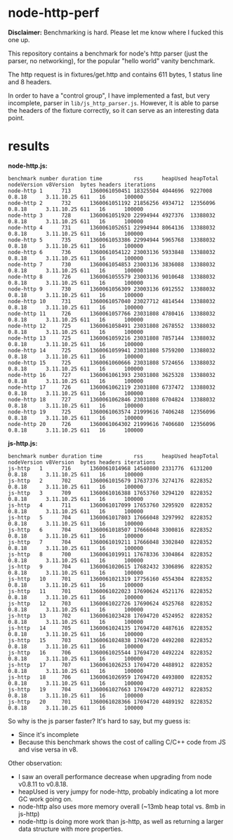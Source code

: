 # node-http-perf

**Disclaimer:** Benchmarking is hard. Please let me know where I fucked this
one up.

This repository contains a benchmark for node's http parser (just the parser,
no networking), for the popular "hello world" vanity benchmark.

The http request is in fixtures/get.http and contains 611 bytes, 1 status line
and 8 headers. 

In order to have a "control group", I have implemented a fast, but very
incomplete, parser in `lib/js_http_parser.js`. However, it is able to parse the
headers of the fixture correctly, so it can serve as an interesting data point.

# results

**node-http.js:**

```
benchmark number duration time          rss      heapUsed heapTotal nodeVersion v8Version  bytes headers iterations
node-http 1      713      1360061050451 18325504 4044696  9227008   0.8.18      3.11.10.25 611   16      100000
node-http 2      732      1360061051192 21856256 4934712  12356096  0.8.18      3.11.10.25 611   16      100000
node-http 3      728      1360061051920 22994944 4927376  13388032  0.8.18      3.11.10.25 611   16      100000
node-http 4      731      1360061052651 22994944 8064136  13388032  0.8.18      3.11.10.25 611   16      100000
node-http 5      735      1360061053386 22994944 5965768  13388032  0.8.18      3.11.10.25 611   16      100000
node-http 6      736      1360061054122 23003136 5933848  13388032  0.8.18      3.11.10.25 611   16      100000
node-http 7      730      1360061054853 23003136 3836088  13388032  0.8.18      3.11.10.25 611   16      100000
node-http 8      726      1360061055579 23003136 9010648  13388032  0.8.18      3.11.10.25 611   16      100000
node-http 9      730      1360061056309 23003136 6912552  13388032  0.8.18      3.11.10.25 611   16      100000
node-http 10     731      1360061057040 23027712 4814544  13388032  0.8.18      3.11.10.25 611   16      100000
node-http 11     726      1360061057766 23031808 4780416  13388032  0.8.18      3.11.10.25 611   16      100000
node-http 12     725      1360061058491 23031808 2678552  13388032  0.8.18      3.11.10.25 611   16      100000
node-http 13     725      1360061059216 23031808 7857144  13388032  0.8.18      3.11.10.25 611   16      100000
node-http 14     725      1360061059941 23031808 5759200  13388032  0.8.18      3.11.10.25 611   16      100000
node-http 15     725      1360061060666 23031808 5724656  13388032  0.8.18      3.11.10.25 611   16      100000
node-http 16     727      1360061061393 23031808 3625328  13388032  0.8.18      3.11.10.25 611   16      100000
node-http 17     726      1360061062119 23031808 6737472  13388032  0.8.18      3.11.10.25 611   16      100000
node-http 18     727      1360061062846 23031808 6704824  13388032  0.8.18      3.11.10.25 611   16      100000
node-http 19     725      1360061063574 21999616 7406248  12356096  0.8.18      3.11.10.25 611   16      100000
node-http 20     726      1360061064302 21999616 7406680  12356096  0.8.18      3.11.10.25 611   16      100000
```

**js-http.js:**

```
benchmark number duration time          rss      heapUsed heapTotal nodeVersion v8Version  bytes headers iterations
js-http   1      716      1360061014968 14540800 2331776  6131200   0.8.18      3.11.10.25 611   16      100000
js-http   2      702      1360061015679 17637376 3274176  8228352   0.8.18      3.11.10.25 611   16      100000
js-http   3      709      1360061016388 17653760 3294120  8228352   0.8.18      3.11.10.25 611   16      100000
js-http   4      711      1360061017099 17653760 3295920  8228352   0.8.18      3.11.10.25 611   16      100000
js-http   5      704      1360061017803 17666048 3297992  8228352   0.8.18      3.11.10.25 611   16      100000
js-http   6      704      1360061018507 17666048 3300816  8228352   0.8.18      3.11.10.25 611   16      100000
js-http   7      704      1360061019211 17666048 3302840  8228352   0.8.18      3.11.10.25 611   16      100000
js-http   8      700      1360061019911 17678336 3304864  8228352   0.8.18      3.11.10.25 611   16      100000
js-http   9      704      1360061020615 17682432 3306896  8228352   0.8.18      3.11.10.25 611   16      100000
js-http   10     701      1360061021319 17756160 4554304  8228352   0.8.18      3.11.10.25 611   16      100000
js-http   11     701      1360061022023 17690624 4521176  8228352   0.8.18      3.11.10.25 611   16      100000
js-http   12     703      1360061022726 17690624 4525768  8228352   0.8.18      3.11.10.25 611   16      100000
js-http   13     702      1360061023428 17694720 4524952  8228352   0.8.18      3.11.10.25 611   16      100000
js-http   14     705      1360061024135 17694720 4487616  8228352   0.8.18      3.11.10.25 611   16      100000
js-http   15     703      1360061024838 17694720 4492208  8228352   0.8.18      3.11.10.25 611   16      100000
js-http   16     706      1360061025544 17694720 4492224  8228352   0.8.18      3.11.10.25 611   16      100000
js-http   17     707      1360061026253 17694720 4488912  8228352   0.8.18      3.11.10.25 611   16      100000
js-http   18     706      1360061026959 17694720 4493800  8228352   0.8.18      3.11.10.25 611   16      100000
js-http   19     704      1360061027663 17694720 4492712  8228352   0.8.18      3.11.10.25 611   16      100000
js-http   20     701      1360061028366 17694720 4489192  8228352   0.8.18      3.11.10.25 611   16      100000
```

So why is the js parser faster? It's hard to say, but my guess is:

* Since it's incomplete
* Because this benchmark shows the cost of calling C/C++ code from JS and vise
  versa in v8.

Other observation:

* I saw an overall performance decrease when upgrading from node v0.8.11 to
  v0.8.18.
* heapUsed is very jumpy for node-http, probably indicating a lot more GC work
  going on.
* node-http also uses more memory overall (~13mb heap total vs. 8mb in js-http)
* node-http is doing more work than js-http, as well as returning a larger
  data structure with more properties.
